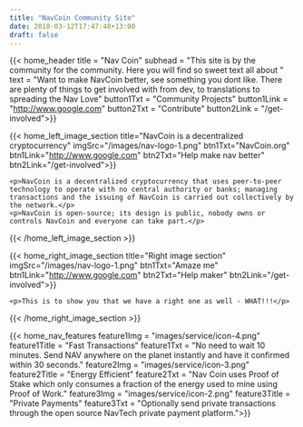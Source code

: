 ```yaml
---
title: "NavCoin Community Site"
date: 2018-03-12T17:47:48+13:00
draft: false
---
```




{{< home_header 
    title = "Nav Coin"
    subhead = "This site is by the community for the community. Here you will find so sweet text all about "
    text = "Want to make NavCoin better, see something you dont like. There are plenty of things to get involved with from dev, to translations to spreading the Nav Love"
    button1Txt = "Community Projects"
    button1Link = "http://www.google.com"
    button2Txt = "Contribute"
    button2Link = "/get-involved">}}


{{< home_left_image_section 
    title="NavCoin is a decentralized cryptocurrency"
    imgSrc="/images/nav-logo-1.png"
    btn1Txt="NavCoin.org"
    btn1Link="http://www.google.com"
    btn2Txt="Help make nav better"
    btn2Link="/get-involved">}}
    
    <p>NavCoin is a decentralized cryptocurrency that uses peer-to-peer technology to operate with no central authority or banks; managing transactions and the issuing of NavCoin is carried out collectively by the network.</p>
    <p>NavCoin is open-source; its design is public, nobody owns or controls NavCoin and everyone can take part.</p>

{{< /home_left_image_section >}}


{{< home_right_image_section 
    title="Right image section"
    imgSrc="/images/nav-logo-1.png"
    btn1Txt="Amaze me"
    btn1Link="http://www.google.com"
    btn2Txt="Help maker"
    btn2Link="/get-involved">}}
    
    <p>This is to show you that we have a right one as well - WHAT!!!</p> 
   
{{< /home_right_image_section >}}

{{< home_nav_features 
    feature1Img = "images/service/icon-4.png"
    feature1Title = "Fast Transactions"
    feature1Txt = "No need to wait 10 minutes. Send NAV anywhere on the planet instantly and have it confirmed within 30 seconds."
    feature2Img = "images/service/icon-3.png"
    feature2Title = "Energy Efficient"
    feature2Txt = "Nav Coin uses Proof of Stake which only consumes a fraction of the energy used to mine using Proof of Work."
    feature3Img = "images/service/icon-2.png"
    feature3Title = "Private Payments"
    feature3Txt = "Optionally send private transactions through the open source NavTech private payment platform.">}}